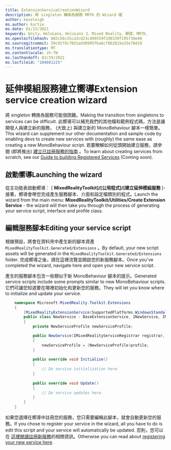 ```yaml
---
title: ExtensionServiceCreationWizard
description: 將 singleton 轉換為服務 MRTK 的 Wizard 檔
author: keveleigh
ms.author: kurtie
ms.date: 01/12/2021
keywords: Unity、HoloLens、HoloLens 2、Mixed Reality、開發、MRTK、
ms.openlocfilehash: 0d2c56c35ca3cd23c499559f2d0339f295730e40
ms.sourcegitcommit: 59c91f8c70d1ad30995fba6cf862615e25e78d10
ms.translationtype: MT
ms.contentlocale: zh-TW
ms.lasthandoff: 03/19/2021
ms.locfileid: "104691225"
---
```

# <a name="extension-service-creation-wizard"></a><span data-ttu-id="7b0e0-104">延伸模組服務建立嚮導</span><span class="sxs-lookup"><span data-stu-id="7b0e0-104">Extension service creation wizard</span></span>

<span data-ttu-id="7b0e0-105">將 singleton 轉換為服務可能很困難。</span><span class="sxs-lookup"><span data-stu-id="7b0e0-105">Making the transition from singletons to services can be difficult.</span></span> <span data-ttu-id="7b0e0-106">此嚮導可以補充我們的其他檔和範例程式碼，方法是讓開發人員建立新的服務， (大致上) 與建立新的 MonoBehaviour 腳本一樣簡單。</span><span class="sxs-lookup"><span data-stu-id="7b0e0-106">This wizard can supplement our other documentation and sample code by enabling devs to create new services with (roughly) the same ease as creating a new MonoBehaviour script.</span></span> <span data-ttu-id="7b0e0-107">若要瞭解如何從頭開始建立服務，請參閱 (即將推出) [建立已註冊服務的指南](../../configuration/MixedRealityConfigurationGuide.md) 。</span><span class="sxs-lookup"><span data-stu-id="7b0e0-107">To learn about creating services from scratch, see our [Guide to building Registered Services](../../configuration/MixedRealityConfigurationGuide.md) (Coming soon).</span></span>

## <a name="launching-the-wizard"></a><span data-ttu-id="7b0e0-108">啟動嚮導</span><span class="sxs-lookup"><span data-stu-id="7b0e0-108">Launching the wizard</span></span>

<span data-ttu-id="7b0e0-109">從主功能表啟動嚮導： [ **MixedRealityToolkit]/[公用程式]/[建立延伸模組服務** ]-接著，嚮導會帶您完成產生服務腳本、介面和設定檔類別的程式。</span><span class="sxs-lookup"><span data-stu-id="7b0e0-109">Launch the wizard from the main menu: **MixedRealityToolkit/Utilities/Create Extension Service** - the wizard will then take you through the process of generating your service script, interface and profile class.</span></span>

## <a name="editing-your-service-script"></a><span data-ttu-id="7b0e0-110">編輯服務腳本</span><span class="sxs-lookup"><span data-stu-id="7b0e0-110">Editing your service script</span></span>

<span data-ttu-id="7b0e0-111">根據預設，將會在資料夾中產生新的腳本資產 `MixedRealityToolkit.Generated/Extensions` 。</span><span class="sxs-lookup"><span data-stu-id="7b0e0-111">By default, your new script assets will be generated in the `MixedRealityToolkit.Generated/Extensions` folder.</span></span> <span data-ttu-id="7b0e0-112">完成嚮導之後，請在這裡流覽並開啟您的新服務腳本。</span><span class="sxs-lookup"><span data-stu-id="7b0e0-112">Once you've completed the wizard, navigate here and open your new service script.</span></span>

<span data-ttu-id="7b0e0-113">產生的服務腳本包含一些類似于新 MonoBehaviour 腳本的提示。</span><span class="sxs-lookup"><span data-stu-id="7b0e0-113">Generated service scripts include some prompts similar to new MonoBehaviour scripts.</span></span> <span data-ttu-id="7b0e0-114">它們可讓您知道要在哪裡初始化和更新您的服務。</span><span class="sxs-lookup"><span data-stu-id="7b0e0-114">They will let you know where to initialize and update your service.</span></span>

```csharp
    namespace Microsoft.MixedReality.Toolkit.Extensions
    {
        [MixedRealityExtensionService(SupportedPlatforms.WindowsStandalone|SupportedPlatforms.MacStandalone|SupportedPlatforms.LinuxStandalone|SupportedPlatforms.WindowsUniversal)]
        public class NewService : BaseExtensionService, INewService, IMixedRealityExtensionService
        {
            private NewServiceProfile newServiceProfile;

            public NewService(IMixedRealityServiceRegistrar registrar,  string name,  uint priority,  BaseMixedRealityProfile profile) : base(registrar, name, priority, profile) 
            {
                newServiceProfile = (NewServiceProfile)profile;
            }
    
            public override void Initialize()
            {
                // Do service initialization here.
            }
    
            public override void Update()
            {
                // Do service updates here.
            }
        }
    }
```

<span data-ttu-id="7b0e0-115">如果您選擇在嚮導中註冊您的服務，您只需要編輯此腳本，就會自動更新您的服務。</span><span class="sxs-lookup"><span data-stu-id="7b0e0-115">If you chose to register your service in the wizard, all you have to do is edit this script and your service will automatically be updated.</span></span> <span data-ttu-id="7b0e0-116">否則，您可以在 [這裡閱讀註冊新服務](../../configuration/MixedRealityConfigurationGuide.md)的相關資訊。</span><span class="sxs-lookup"><span data-stu-id="7b0e0-116">Otherwise you can read about [registering your new service here](../../configuration/MixedRealityConfigurationGuide.md).</span></span>
